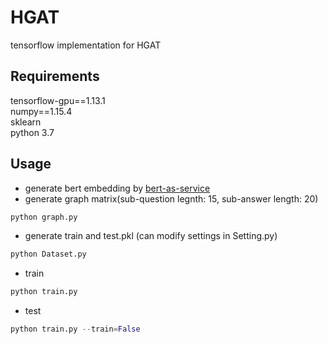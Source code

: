 # HGAT
tensorflow implementation for HGAT
## Requirements
   tensorflow-gpu==1.13.1 <br>
   numpy==1.15.4 <br>
   sklearn <br>
   python 3.7 <br>
## Usage
* generate bert embedding by [bert-as-service](https://github.com/hanxiao/bert-as-service) <br>
* generate graph matrix(sub-question legnth: 15, sub-answer length: 20)
```python 
python graph.py
``` 
* generate train and test.pkl (can modify settings in Setting.py)
```python 
python Dataset.py
```
* train
```python 
python train.py
```
* test
```python 
python train.py --train=False
```

